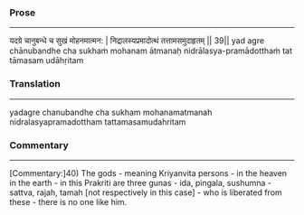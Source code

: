 ### Prose 
 --- 
यदग्रे चानुबन्धे च सुखं मोहनमात्मन: |
निद्रालस्यप्रमादोत्थं तत्तामसमुदाहृतम् || 39||
yad agre chānubandhe cha sukhaṁ mohanam ātmanaḥ
nidrālasya-pramādotthaṁ tat tāmasam udāhṛitam

### Translation 
 --- 
yadagre chanubandhe cha sukham mohanamatmanah nidralasyapramadottham tattamasamudahritam

### Commentary 
 --- 
[Commentary:]40) The gods - meaning Kriyanvita persons - in the heaven in the earth - in this Prakriti are three gunas - ida, pingala, sushumna - sattva, rajah, tamah [not respectively in this case] - who is liberated from these - there is no one like him.